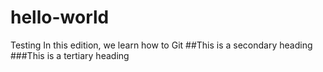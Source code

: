 # hello-world
Testing
In this edition, we learn how to Git
##This is a secondary heading
###This is a tertiary heading
